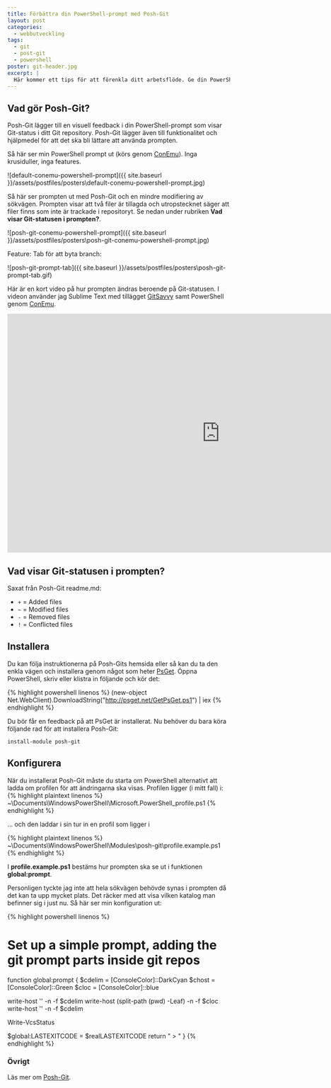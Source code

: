 ```yaml
---
title: Förbättra din PowerShell-prompt med Posh-Git
layout: post
categories:
  - webbutveckling
tags:
  - git
  - post-git
  - powershell
poster: git-header.jpg
excerpt: |
  Här kommer ett tips för att förenkla ditt arbetsflöde. Ge din PowerShell-prompt superkrafter med Posh-Git. Den ger inte bara en visuell feedback på din Git-status utan ger dig också förslag på Git-kommandon, Branch-namn mm.
---
```

## Vad gör Posh-Git?

Posh-Git lägger till en visuell feedback i din PowerShell-prompt som visar Git-status i ditt Git repository. Posh-Git lägger även till funktionalitet och hjälpmedel för att det ska bli lättare att använda prompten.

<!--more-->

Så här ser min PowerShell prompt ut (körs genom [ConEmu](https://conemu.github.io/)). Inga krusiduller, inga features.

![default-conemu-powershell-prompt]({{ site.baseurl }}/assets/postfiles/posters\default-conemu-powershell-prompt.jpg)

Så här ser prompten ut med Posh-Git och en mindre modifiering av sökvägen. Prompten visar att två filer är tillagda och utropstecknet säger att filer finns som inte är trackade i repositoryt. Se nedan under rubriken __Vad visar Git-statusen i prompten?__.

![posh-git-conemu-powershell-prompt]({{ site.baseurl }}/assets/postfiles/posters\posh-git-conemu-powershell-prompt.jpg)

Feature: Tab för att byta branch:

![posh-git-prompt-tab]({{ site.baseurl }}/assets/postfiles/posters\posh-git-prompt-tab.gif)

Här är en kort video på hur prompten ändras beroende på Git-statusen. I videon använder jag Sublime Text med tillägget [GitSavvy](https://github.com/divmain/GitSavvy) samt PowerShell genom [ConEmu](https://conemu.github.io/).

<iframe width="960" height="540" src="https://www.youtube.com/embed/Sbv-ZjL6TD8?rel=0" frameborder="0" allowfullscreen></iframe>

## Vad visar Git-statusen i prompten?

Saxat från Posh-Git readme.md:

* `+` = Added files
* `~` = Modified files
* `-` = Removed files
* `!` = Conflicted files

## Installera

Du kan följa instruktionerna på Posh-Gits hemsida eller så kan du ta den enkla vägen och installera genom något som heter [PsGet](http://psget.net). Öppna PowerShell, skriv eller klistra in följande och kör det:

{% highlight powershell linenos %}
(new-object Net.WebClient).DownloadString("http://psget.net/GetPsGet.ps1") | iex
{% endhighlight %}

Du bör får en feedback på att PsGet är installerat. Nu behöver du bara köra följande rad för att installera Posh-Git:

```
install-module posh-git
```

## Konfigurera

När du installerat Posh-Git måste du starta om PowerShell alternativt att ladda om profilen för att ändringarna ska visas.
Profilen ligger (i mitt fall) i:
{% highlight plaintext linenos %}
~\Documents\WindowsPowerShell\Microsoft.PowerShell_profile.ps1
{% endhighlight %}

... och den laddar i sin tur in en profil som ligger i

{% highlight plaintext linenos %}
~\Documents\WindowsPowerShell\Modules\posh-git\profile.example.ps1
{% endhighlight %}

I __profile.example.ps1__ bestäms hur prompten ska se ut i funktionen __global:prompt__.

Personligen tyckte jag inte att hela sökvägen behövde synas i prompten då det kan ta upp mycket plats. Det räcker med att visa vilken katalog man befinner sig i just nu.
Så här ser min konfiguration ut:

{% highlight powershell linenos %}
# Set up a simple prompt, adding the git prompt parts inside git repos
function global:prompt {
  $cdelim = [ConsoleColor]::DarkCyan
  $chost = [ConsoleColor]::Green
  $cloc = [ConsoleColor]::blue

  write-host '' -n -f $cdelim
  write-host (split-path (pwd) -Leaf) -n -f $cloc
  write-host '' -n -f $cdelim

  Write-VcsStatus

  $global:LASTEXITCODE = $realLASTEXITCODE
    return " > "
}
{% endhighlight %}

### Övrigt

Läs mer om [Posh-Git](https://github.com/dahlbyk/posh-git).
